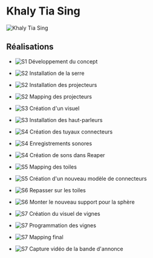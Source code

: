 # Khaly Tia Sing

 ![Khaly Tia Sing](khalytia_sing.jpg)

 ## Réalisations
  <!-- Une image par semaine de la réalisation dont tu es le plus fier avec une légende -->

* ![S1 Développement du concept](conception.jpg)

* ![S2 Installation de la serre](construction_serre.jpg)
* ![S2 Installation des projecteurs](projection_install.jpg)
* ![S2 Mapping des projecteurs](mapping.png)

* ![S3 Création d'un visuel](khaly_visuelle.jpg)
* ![S3 Installation des haut-parleurs](khaly_speakers.jpg)

* ![S4 Création des tuyaux connecteurs](connecteurs_piercing.jpg)
* ![S4 Enregistrements sonores](enregistrements.jpg)
* ![S4 Création de sons dans Reaper](sons.png)

* ![S5 Mapping des toiles](mapping_serre.png)
* ![S5 Création d'un nouveau modèle de connecteurs](creer_3d.jpg)

* ![S6 Repasser sur les toiles](vapeur.png)
* ![S6 Monter le nouveau support pour la sphère](construction_sphere.png)

* ![S7 Création du visuel de vignes](creationvines.jpg)
* ![S7 Programmation des vignes](programmationvines.jpg)
* ![S7 Mapping final]()
* ![S7 Capture vidéo de la bande d'annonce]()
